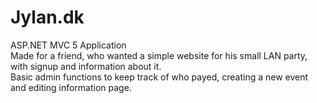 # Jylan.dk
ASP.NET MVC 5 Application<br />
Made for a friend, who wanted a simple website for his small LAN party, with signup and information about it. <br />
Basic admin functions to keep track of who payed, creating a new event and editing information page.
